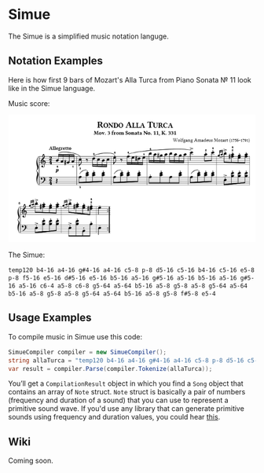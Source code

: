 # Simue

The Simue is a simplified music notation languge.

## Notation Examples
Here is how first 9 bars of Mozart's Alla Turca from Piano Sonata № 11 look like in the Simue language.

Music score:

![Prelude in C major](mozart-alla.png "Prelude in C major")

The Simue:
````
temp120 b4-16 a4-16 g#4-16 a4-16 c5-8 p-8 d5-16 c5-16 b4-16 c5-16 e5-8 p-8 f5-16 e5-16 d#5-16 e5-16 b5-16 a5-16 g#5-16 a5-16 b5-16 a5-16 g#5-16 a5-16 c6-4 a5-8 c6-8 g5-64 a5-64 b5-16 a5-8 g5-8 a5-8 g5-64 a5-64 b5-16 a5-8 g5-8 a5-8 g5-64 a5-64 b5-16 a5-8 g5-8 f#5-8 e5-4
````
## Usage Examples
To compile music in Simue use this code:
```csharp
SimueCompiler compiler = new SimueCompiler();
string allaTurca = "temp120 b4-16 a4-16 g#4-16 a4-16 c5-8 p-8 d5-16 c5-16 b4-16 c5-16 e5-8 p-8 f5-16 e5-16 d#5-16 e5-16 b5-16 a5-16 g#5-16 a5-16 b5-16 a5-16 g#5-16 a5-16 c6-4 a5-8 c6-8 g5-64 a5-64 b5-16 a5-8 g5-8 a5-8 g5-64 a5-64 b5-16 a5-8 g5-8 a5-8 g5-64 a5-64 b5-16 a5-8 g5-8 f#5-8 e5-4";
var result = compiler.Parse(compiler.Tokenize(allaTurca));
```
You’ll get a `CompilationResult` object in which you find a `Song` object that contains an array of `Note` struct. `Note` struct is basically a pair of numbers (frequency and duration of a sound) that you can use to represent a primitive sound wave.
If you'd use any library that can generate primitive sounds using frequency and duration values, you could hear [this](alla-turca.mp3).
## Wiki
Coming soon.
